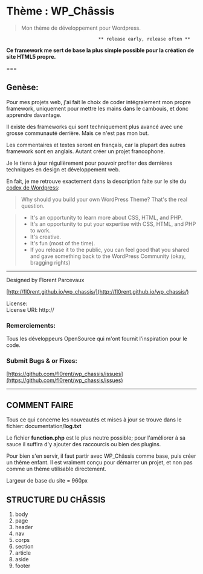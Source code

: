 # Thème : WP_Châssis
> Mon thème de développement pour Wordpress.

			                		  ** release early, release often **

**Ce framework me sert de base la plus simple possible pour la 
création de site HTML5 propre.**

===

## Genèse:

Pour mes projets web, j'ai fait le choix de coder intégralement 
mon propre framework, uniquement pour mettre les mains dans le 
cambouis, et donc apprendre davantage.

Il existe des frameworks qui sont techniquement plus avancé avec
une grosse communauté derrière. Mais ce n'est pas mon but. 

Les commentaires et textes seront en français, car la plupart des autres framework sont en anglais. 
Autant créer un projet francophone.

Je le tiens à jour régulièrement pour pouvoir profiter des 
dernières techniques en design et développement web.

En fait, je me retrouve exactement dans la description faite sur le site du [codex de Wordpress](http://codex.wordpress.org/Theme_Development):

> Why should you build your own WordPress Theme? That's the real question.

> - It's an opportunity to learn more about CSS, HTML, and PHP.
> - It's an opportunity to put your expertise with CSS, HTML, and PHP to work.
> - It's creative.
> - It's fun (most of the time).
> - If you release it to the public, you can feel good that you shared and gave something back to the WordPress Community (okay, bragging rights)

---

Designed by Florent Parcevaux

[http://fl0rent.github.io/wp_chassis/](http://fl0rent.github.io/wp_chassis/)

License:  
License URI: http://

### Remerciements:

Tous les développeurs OpenSource qui m'ont fournit l'inspiration 
pour le code.


### Submit Bugs & or Fixes:

[https://github.com/fl0rent/wp_chassis/issues](https://github.com/fl0rent/wp_chassis/issues)


----------------------------------------------------------------------------------------------------

## COMMENT FAIRE

Tous ce qui concerne les nouveautés et mises à jour se trouve dans 
le fichier: documentation/**log.txt**

Le fichier **function.php** est le plus neutre possible; pour 
l'améliorer à sa sauce il suffira d'y ajouter des raccourcis ou bien des plugins.


Pour bien s'en servir, il faut partir avec WP_Châssis comme base, puis créer un thème enfant. 
Il est vraiment conçu pour démarrer un projet, et non pas comme un thème utilisable directement.

Largeur de base du site = 960px


## STRUCTURE DU CHÂSSIS	

1. body
2. page
3. header
4. nav
5. corps
6. section
7. article
8. aside
9. footer


